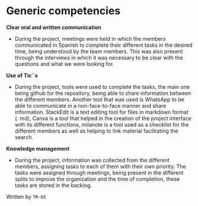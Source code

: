 # Generic competencies #

**Clear oral and written communication**
- During the project, meetings were held in which the members communicated in Spanish to complete their different tasks in the desired time, being understood by the team members. This was also present through the interviews in which it was necessary to be clear with the questions and what we were looking for.

**Use of Tic¨s**
- During the project, tools were used to complete the tasks, the main one being github for the repository, being able to share information between the different members. Another tool that was used is WhatsApp to be able to communicate in a non-face-to-face manner and share information. StackEdit is a text editing tool for files in markdown format (. md), Canva is a tool that helped in the creation of the project interface with its different functions, milanote is a tool used as a checklist for the different members as well as helping to link material facilitating the search.

**Knowledge management**
- During the project, information was collected from the different members, assigning tasks to each of them with their own priority. The tasks were assigned through meetings, being present in the different splits to improve the organization and the time of completion, these tasks are stored in the backlog.
  
Written by `TM-05`
